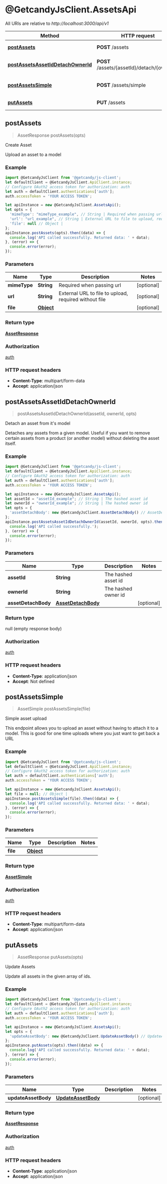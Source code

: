 # @GetcandyJsClient.AssetsApi

All URIs are relative to *http://localhost:3000/api/v1*

Method | HTTP request | Description
------------- | ------------- | -------------
[**postAssets**](AssetsApi.md#postAssets) | **POST** /assets | Create Asset
[**postAssetsAssetIdDetachOwnerId**](AssetsApi.md#postAssetsAssetIdDetachOwnerId) | **POST** /assets/{assetId}/detach/{ownerId} | Detach an asset from it&#39;s model
[**postAssetsSimple**](AssetsApi.md#postAssetsSimple) | **POST** /assets/simple | Simple asset upload
[**putAssets**](AssetsApi.md#putAssets) | **PUT** /assets | Update Assets



## postAssets

> AssetResponse postAssets(opts)

Create Asset

Upload an asset to a model

### Example

```javascript
import @GetcandyJsClient from '@getcandy/js-client';
let defaultClient = @GetcandyJsClient.ApiClient.instance;
// Configure OAuth2 access token for authorization: auth
let auth = defaultClient.authentications['auth'];
auth.accessToken = 'YOUR ACCESS TOKEN';

let apiInstance = new @GetcandyJsClient.AssetsApi();
let opts = {
  'mimeType': "mimeType_example", // String | Required when passing url
  'url': "url_example", // String | External URL to file to upload, required without file
  'file': null // Object | 
};
apiInstance.postAssets(opts).then((data) => {
  console.log('API called successfully. Returned data: ' + data);
}, (error) => {
  console.error(error);
});

```

### Parameters


Name | Type | Description  | Notes
------------- | ------------- | ------------- | -------------
 **mimeType** | **String**| Required when passing url | [optional] 
 **url** | **String**| External URL to file to upload, required without file | [optional] 
 **file** | [**Object**](Object.md)|  | [optional] 

### Return type

[**AssetResponse**](AssetResponse.md)

### Authorization

[auth](../README.md#auth)

### HTTP request headers

- **Content-Type**: multipart/form-data
- **Accept**: application/json


## postAssetsAssetIdDetachOwnerId

> postAssetsAssetIdDetachOwnerId(assetId, ownerId, opts)

Detach an asset from it&#39;s model

Detaches any assets from a given model. Useful if you want to remove certain assets from a product (or another model) without deleting the asset itself.

### Example

```javascript
import @GetcandyJsClient from '@getcandy/js-client';
let defaultClient = @GetcandyJsClient.ApiClient.instance;
// Configure OAuth2 access token for authorization: auth
let auth = defaultClient.authentications['auth'];
auth.accessToken = 'YOUR ACCESS TOKEN';

let apiInstance = new @GetcandyJsClient.AssetsApi();
let assetId = "assetId_example"; // String | The hashed asset id
let ownerId = "ownerId_example"; // String | The hashed owner id
let opts = {
  'assetDetachBody': new @GetcandyJsClient.AssetDetachBody() // AssetDetachBody | 
};
apiInstance.postAssetsAssetIdDetachOwnerId(assetId, ownerId, opts).then(() => {
  console.log('API called successfully.');
}, (error) => {
  console.error(error);
});

```

### Parameters


Name | Type | Description  | Notes
------------- | ------------- | ------------- | -------------
 **assetId** | **String**| The hashed asset id | 
 **ownerId** | **String**| The hashed owner id | 
 **assetDetachBody** | [**AssetDetachBody**](AssetDetachBody.md)|  | [optional] 

### Return type

null (empty response body)

### Authorization

[auth](../README.md#auth)

### HTTP request headers

- **Content-Type**: application/json
- **Accept**: Not defined


## postAssetsSimple

> AssetSimple postAssetsSimple(file)

Simple asset upload

This endpoint allows you to upload an asset without having to attach it to a model. This is good for one time uploads where you just want to get back a URL

### Example

```javascript
import @GetcandyJsClient from '@getcandy/js-client';
let defaultClient = @GetcandyJsClient.ApiClient.instance;
// Configure OAuth2 access token for authorization: auth
let auth = defaultClient.authentications['auth'];
auth.accessToken = 'YOUR ACCESS TOKEN';

let apiInstance = new @GetcandyJsClient.AssetsApi();
let file = null; // Object | 
apiInstance.postAssetsSimple(file).then((data) => {
  console.log('API called successfully. Returned data: ' + data);
}, (error) => {
  console.error(error);
});

```

### Parameters


Name | Type | Description  | Notes
------------- | ------------- | ------------- | -------------
 **file** | [**Object**](Object.md)|  | 

### Return type

[**AssetSimple**](AssetSimple.md)

### Authorization

[auth](../README.md#auth)

### HTTP request headers

- **Content-Type**: multipart/form-data
- **Accept**: application/json


## putAssets

> AssetResponse putAssets(opts)

Update Assets

Update all assets in the given array of ids.

### Example

```javascript
import @GetcandyJsClient from '@getcandy/js-client';
let defaultClient = @GetcandyJsClient.ApiClient.instance;
// Configure OAuth2 access token for authorization: auth
let auth = defaultClient.authentications['auth'];
auth.accessToken = 'YOUR ACCESS TOKEN';

let apiInstance = new @GetcandyJsClient.AssetsApi();
let opts = {
  'updateAssetBody': new @GetcandyJsClient.UpdateAssetBody() // UpdateAssetBody | 
};
apiInstance.putAssets(opts).then((data) => {
  console.log('API called successfully. Returned data: ' + data);
}, (error) => {
  console.error(error);
});

```

### Parameters


Name | Type | Description  | Notes
------------- | ------------- | ------------- | -------------
 **updateAssetBody** | [**UpdateAssetBody**](UpdateAssetBody.md)|  | [optional] 

### Return type

[**AssetResponse**](AssetResponse.md)

### Authorization

[auth](../README.md#auth)

### HTTP request headers

- **Content-Type**: application/json
- **Accept**: application/json

